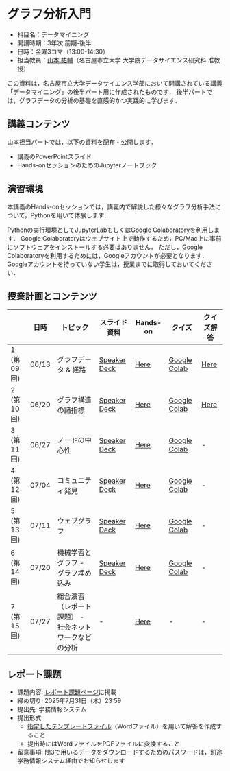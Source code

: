 # グラフ分析入門

* 科目名：データマイニング
* 開講時期：3年次 前期-後半
* 日時：金曜3コマ（13:00-14:30）
* 担当教員：[山本 祐輔](https://hontolab.org/)（名古屋市立大学 大学院データサイエンス研究科 准教授）

この資料は，名古屋市立大学データサイエンス学部において開講されている講義「データマイニング」の後半パート用に作成されたものです．
後半パートでは，グラフデータの分析の基礎を直感的かつ実践的に学びます．

<!-- ## 成績評価
レポート課題 -->

## 講義コンテンツ
山本担当パートでは，以下の資料を配布・公開します．
* 講義のPowerPointスライド
* Hands-onセッションのためのJupyterノートブック


## 演習環境
本講義のHands-onセッションでは，講義内で解説した様々なグラフ分析手法について，Pythonを用いて体験します．

Pythonの実行環境として[JupyterLab](https://jupyter.org/)もしくは[Google Colaboratory](https://colab.research.google.com/)を利用します．
Google Colaboratoryはウェブサイト上で動作するため，PC/Mac上に事前にソフトウェアをインストールする必要はありません．
ただし，Google Colaboratoryを利用するためには，Googleアカウントが必要となります．
Googleアカウントを持っていない学生は，授業までに取得しておいてください．


## 授業計画とコンテンツ
| |  日時  | トピック | スライド資料 | Hands-on | クイズ | クイズ解答 |
| ---- | ---- | ---- | ---- | ---- | ---- | ---- |
| 1 (第09回) | 06/13 | グラフデータ & 経路 | [Speaker Deck](https://speakerdeck.com/trycycle/graph-lecture-01-graph-and-path) | [Here](content/graph-and-path.ipynb) | [Google Colab](https://colab.research.google.com/github/hontolab-courses/graph-analysis-lecturenote/blob/main/content/quiz/graph-and-path.ipynb) | [Here](content/quiz/answer/graph-and-path.ipynb) |
| 2 (第10回) | 06/20 | グラフ構造の諸指標 | [Speaker Deck](https://speakerdeck.com/trycycle/graph-lecture-02-graph-structure-features) | [Here](content/graph-structure-features.ipynb) | [Google Colab](https://colab.research.google.com/github/hontolab-courses/graph-analysis-lecturenote/blob/main/content/quiz/graph-structure-features.ipynb) | [Here](content/quiz/answer/graph-structure-features.ipynb) |
| 3 (第11回) | 06/27 | ノードの中心性 | [Speaker Deck](https://speakerdeck.com/trycycle/graph-lecture-03-centrality) | [Here](content/centrality.ipynb) | [Google Colab](https://colab.research.google.com/github/hontolab-courses/graph-analysis-lecturenote/blob/main/content/quiz/centrality.ipynb) | - |
| 4 (第12回) | 07/04 | コミュニティ発見 | [Speaker Deck](https://speakerdeck.com/trycycle/graph-lecture-04-finding-community) | [Here](content/finding-community.ipynb) | [Google Colab](https://colab.research.google.com/github/hontolab-courses/graph-analysis-lecturenote/blob/main/content/quiz/finding-community.ipynb) | - |
| 5 (第13回) | 07/11 | ウェブグラフ | [Speaker Deck](https://speakerdeck.com/trycycle/graph-lecture-05-web-and-graph) | [Here](content/web-and-graph.ipynb) | [Google Colab](https://colab.research.google.com/github/hontolab-courses/graph-analysis-lecturenote/blob/main/content/quiz/web-and-graph.ipynb) | - |
| 6 (第14回) | 07/20 | 機械学習とグラフ - グラフ埋め込み | [Speaker Deck](https://speakerdeck.com/trycycle/graph-lecture-06-graph-embedding) | [Here](content/graph-embedding.ipynb) | [Google Colab](https://colab.research.google.com/github/hontolab-courses/graph-analysis-lecturenote/blob/main/content/quiz/graph-embedding.ipynb) | - |
| 7 (第15回) | 07/27 | 総合演習（レポート課題） - 社会ネットワークなどの分析 | - | [Here](content/assignment/assignment.ipynb) | - | - |


## レポート課題
- 課題内容: [レポート課題ページ](content/assignment/assignment.ipynb)に掲載
- 締め切り: 2025年7月31日（木）23:59
- 提出先: 学務情報システム
- 提出形式
    - [指定したテンプレートファイル](https://b.hontolab.org/graphanalysis-report-template)（Wordファイル）を用いて解答を作成すること
    - 提出時にはWordファイルをPDFファイルに変換すること
- 留意事項: 問3で用いるデータをダウンロードするためのパスワードは，別途学務情報システム経由でお知らせします
